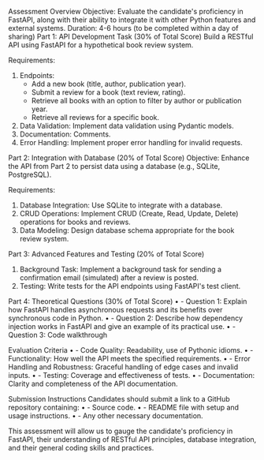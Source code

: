 Assessment Overview
Objective: Evaluate the candidate's proficiency in FastAPI, along with their ability to integrate it with other Python features and external systems. 
Duration: 4-6 hours (to be completed within a day of sharing) 
 Part 1: API Development Task (30% of Total Score)
Build a RESTful API using FastAPI for a hypothetical book review system.
 
Requirements:
1. Endpoints:
   - Add a new book (title, author, publication year).
   - Submit a review for a book (text review, rating).
   - Retrieve all books with an option to filter by author or publication year.
   - Retrieve all reviews for a specific book. 
2. Data Validation: Implement data validation using Pydantic models. 
3. Documentation: Comments. 
4. Error Handling: Implement proper error handling for invalid requests.
 
 Part 2: Integration with Database (20% of Total Score)
Objective: Enhance the API from Part 2 to persist data using a database (e.g., SQLite, PostgreSQL).
 
Requirements:
1. Database Integration: Use SQLite to integrate with a database.
2. CRUD Operations: Implement CRUD (Create, Read, Update, Delete) operations for books and reviews.
3. Data Modeling: Design database schema appropriate for the book review system.
 
 Part 3: Advanced Features and Testing (20% of Total Score)
1. Background Task: Implement a background task for sending a confirmation email (simulated) after a review is posted.
2. Testing: Write tests for the API endpoints using FastAPI's test client.

 Part 4: Theoretical Questions (30% of Total Score)
•	- Question 1: Explain how FastAPI handles asynchronous requests and its benefits over synchronous code in Python.
•	- Question 2: Describe how dependency injection works in FastAPI and give an example of its practical use.
•	- Question 3: Code walkthrough

 
 Evaluation Criteria
•	- Code Quality: Readability, use of Pythonic idioms.
•	- Functionality: How well the API meets the specified requirements.
•	- Error Handling and Robustness: Graceful handling of edge cases and invalid inputs.
•	- Testing: Coverage and effectiveness of tests.
•	- Documentation: Clarity and completeness of the API documentation.
 
 Submission Instructions
Candidates should submit a link to a GitHub repository containing:
•	- Source code.
•	- README file with setup and usage instructions.
•	- Any other necessary documentation.
 
This assessment will allow us to gauge the candidate's proficiency in FastAPI, their understanding of RESTful API principles, database integration, and their general coding skills and practices.
